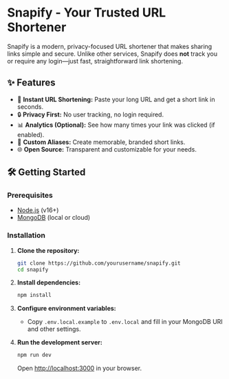 # Snapify - Your Trusted URL Shortener

Snapify is a modern, privacy-focused URL shortener that makes sharing links simple and secure. Unlike other services, Snapify does **not** track you or require any login—just fast, straightforward link shortening.

## ✨ Features

- 🚀 **Instant URL Shortening:** Paste your long URL and get a short link in seconds.
- 🔒 **Privacy First:** No user tracking, no login required.
- 📊 **Analytics (Optional):** See how many times your link was clicked (if enabled).
- 🎨 **Custom Aliases:** Create memorable, branded short links.
- 🌐 **Open Source:** Transparent and customizable for your needs.


## 🛠️ Getting Started

### Prerequisites

- [Node.js](https://nodejs.org/) (v16+)
- [MongoDB](https://www.mongodb.com/) (local or cloud)

### Installation

1. **Clone the repository:**
    ```sh
    git clone https://github.com/yourusername/snapify.git
    cd snapify
    ```

2. **Install dependencies:**
    ```sh
    npm install
    ```

3. **Configure environment variables:**
    - Copy `.env.local.example` to `.env.local` and fill in your MongoDB URI and other settings.

4. **Run the development server:**
    ```sh
    npm run dev
    ```
    Open [http://localhost:3000](http://localhost:3000) in your browser.

